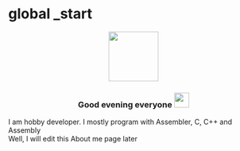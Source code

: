 # global _start

<div id="header" align="center">
  <img src="https://media.giphy.com/media/M9gbBd9nbDrOTu1Mqx/giphy.gif" width="100"/>
  <h3>Good evening everyone <img src="https://media.giphy.com/media/hvRJCLFzcasrR4ia7z/giphy.gif" width="30px"/></h3>
</div>


I am hobby developer. I mostly program with Assembler, C, C++ and Assembly<br>
Well, I will edit this About me page later<br>

